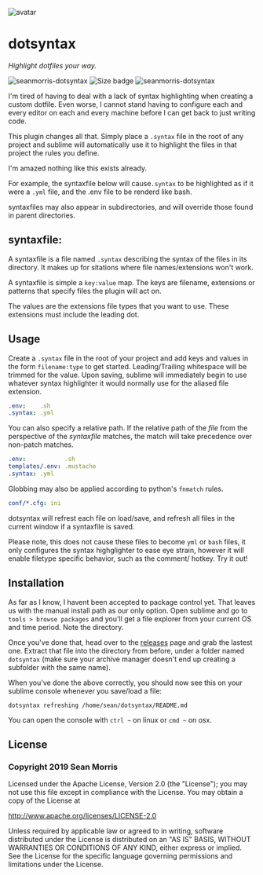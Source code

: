 ![avatar](https://avatars3.githubusercontent.com/u/640101?s=80&v=4)

# dotsyntax

*Highlight dotfiles your way.*

![seanmorris-dotsyntax](https://img.shields.io/badge/seanmorris-dotsyntax_0.0.0-900?style=for-the-badge) ![Size badge](https://img.shields.io/github/repo-size/seanmorris/dotsyntax-sublime?color=280&style=for-the-badge) ![seanmorris-dotsyntax](https://img.shields.io/badge/built_for_sublime-3511-d70?style=for-the-badge)


I'm tired of having to deal with a lack of syntax highlighting when creating a custom dotfile. Even worse, I cannot stand having to configure each and every editor on each and every machine before I can get back to just writing code.

This plugin changes all that. Simply place a `.syntax` file in the root of any project and sublime will automatically use it to highlight the files in that project the rules you define.

I'm amazed nothing like this exists already.

 For example, the syntaxfile below will cause`.syntax` to be highlighted as if it were a `.yml` file, and the .env file to be renderd like bash.

syntaxfiles may also appear in subdirectories, and will override those found in parent directories.


## syntaxfile:

A syntaxfile is a file named `.syntax` describing the syntax of the files in its directory. It makes up for sitations where file names/extensions won't work.

A syntaxfile is simple a `key:value` map. The keys are filename, extensions or patterns that specify files the plugin will act on. 

The values are the extensions file types that you want to use. These extensions must include the leading dot.

## Usage

Create a `.syntax` file in the root of your project and add  keys and values in the form `filename:type` to get started. Leading/Trailing whitespace will be trimmed for the value. Upon saving, sublime will immediately begin to use whatever syntax highlighter it would normally use for the aliased file extension.

```yaml
.env:    .sh
.syntax: .yml
```

You can also specify a relative path. If the relative path of the *file* from the perspective of the *syntaxfile* matches, the match will take precedence over non-patch matches.

```yaml
.env:           .sh
templates/.env: .mustache
.syntax: .yml
```
Globbing may also be applied according to python's `fnmatch` rules.

```yaml
conf/*.cfg: ini
```

dotsyntax will refrest each file on load/save, and refresh all files in the current window if a syntaxfile is saved.

Please note, this does not cause these files to become `yml` or `bash` files, it only configures the syntax highglighter to ease eye strain, however it will enable filetype specific behavior, such as the comment/ hotkey. Try it out!

## Installation

As far as I know, I havent been accepted to package control yet. That leaves us with the manual install path as our only option. Open sublime and go to `tools > browse packages` and you'll get a file explorer from your current OS and time period. Note the directory.

Once you've done that, head over to the [releases](https://github.com/seanmorris/dotsyntax-sublime/releases) page and grab the lastest one. Extract that file into the directory from before, under a folder named `dotsyntax`  (make sure your archive manager doesn't end up creating a subfolder with the same name).

When you've done the above correctly, you should now see this on your sublime console whenever you save/load a file:

```
dotsyntax refreshing /home/sean/dotsyntax/README.md
```

You can open the console with `ctrl ~` on linux or `cmd ~` on osx.

## License

### Copyright 2019 Sean Morris

Licensed under the Apache License, Version 2.0 (the "License");
you may not use this file except in compliance with the License.
You may obtain a copy of the License at

http://www.apache.org/licenses/LICENSE-2.0

Unless required by applicable law or agreed to in writing, software
distributed under the License is distributed on an "AS IS" BASIS,
WITHOUT WARRANTIES OR CONDITIONS OF ANY KIND, either express or implied.
See the License for the specific language governing permissions and
limitations under the License.
